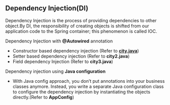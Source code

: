 ## Dependency Injection(DI)

Dependency Injection is the process of providing dependencies to other object.By DI, the responsibility of creating objects is shifted from our application code to the Spring container; this phenomenon is called IOC.

Dependency Injection with **@Autowired** annotation

- Constructor based dependency injection (Refer to [**city.java**](https://github.com/sankarprasanth7/pivotal-certification-practice/blob/a6dc2d846524ee9ea1a4fb4bc007be8c03b55fd6/dependency-injection/src/main/java/com/practice/dependencyinjection/component/City.java#L25))
- Setter based dependency injection (Refer to **city2.java**)
- Field dependency Injection (Refer to **city3.java**)


Dependency injection using **Java configuration**

- With Java config approach, you don’t put annotations into your business classes anymore. Instead, you write a separate Java configuration class to configure the dependency injection by instantiating the objects directly.(Refer to **AppConfig**)



